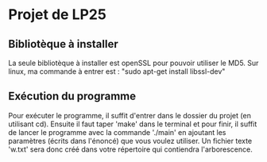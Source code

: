 # Projet de LP25

## Bibliotèque à installer

La seule bibliotèque à installer est openSSL pour pouvoir utiliser le MD5.
Sur linux, ma commande à entrer est : "sudo apt-get install libssl-dev"

## Exécution du programme

Pour exécuter le programme, il suffit d'entrer dans le dossier du projet (en utilisant cd).
Ensuite il faut taper 'make' dans le terminal et pour finir, il suffit de lancer le programme
avec la commande './main' en ajoutant les paramètres (écrits dans l'énoncé) que vous voulez utiliser.
Un fichier texte 'w.txt' sera donc créé dans votre répertoire qui contiendra l'arborescence.

